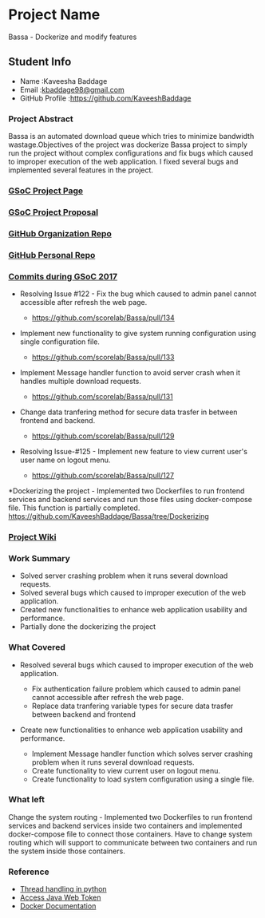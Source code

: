 # Project Name

Bassa - Dockerize and modify features

## Student Info

- Name :Kaveesha Baddage
- Email :kbaddage98@gmail.com
- GitHub Profile :https://github.com/KaveeshBaddage

### Project Abstract

Bassa is an automated download queue which tries to minimize bandwidth wastage.Objectives of the project was dockerize Bassa project to simply run the project without complex configurations and fix bugs which caused to improper execution of the web application. I fixed several bugs and implemented several features in the project.

### [GSoC Project Page](https://summerofcode.withgoogle.com/dashboard/project/4885623415504896/overview/)

### [GSoC Project Proposal](https://docs.google.com/document/d/1qof_0eGaeYPTahNvu9YK_6TuFofjPqiaEbf7i4gOb_E/edit?usp=sharing)

### [GitHub Organization Repo](https://github.com/scorelab/Bassa)

### [GitHub Personal Repo](https://github.com/KaveeshBaddage/Bassa)

### [Commits during GSoC 2017](http://github.com/commits)

- Resolving Issue #122 - Fix the bug which caused to admin panel cannot accessible after refresh the web page.
	- https://github.com/scorelab/Bassa/pull/134

- Implement new functionality to give system running configuration using single configuration file.
	- https://github.com/scorelab/Bassa/pull/133

- Implement Message handler function to avoid server crash when it handles multiple download requests.
	- https://github.com/scorelab/Bassa/pull/131

- Change data tranfering method for secure data trasfer in between frontend and backend.
	- https://github.com/scorelab/Bassa/pull/129

- Resolving Issue-#125 - Implement new feature to view current user's user name on logout menu.
	- https://github.com/scorelab/Bassa/pull/127

*Dockerizing the project - Implemented two Dockerfiles to run frontend services and backend services and run those files using docker-compose file. This function is partially completed.
	https://github.com/KaveeshBaddage/Bassa/tree/Dockerizing

### [Project Wiki](https://github.com/scorelab/Bassa/wiki)



### Work Summary

- Solved server crashing problem when it runs several download requests.
- Solved several bugs which caused to improper execution of the web application.
- Created new functionalities to enhance web application usability and performance.
- Partially done the dockerizing the project

### What Covered

- Resolved several bugs which caused to improper execution of the web application.
	- Fix authentication failure problem which caused to admin panel cannot accessible after refresh the web page.
	- Replace data tranfering variable types for secure data trasfer between backend and frontend
	
- Create new functionalities to enhance web application usability and performance.
	- Implement Message handler function which solves server crashing problem when it runs several download requests.
	- Create functionality to view current user on logout menu.
	- Create functionality to load system configuration using a single file.

### What left

Change the system routing - Implemented two Dockerfiles to run frontend services and backend services inside two containers and implemented docker-compose file to connect those containers. Have to change system routing which will support to communicate between two containers and run the system inside those containers.


### Reference

- [Thread handling in python](https://docs.python.org/3/library/threading.html)
- [Access Java Web Token](https://jwt.io/)
- [Docker Documentation](https://docker-curriculum.com/#setup)

